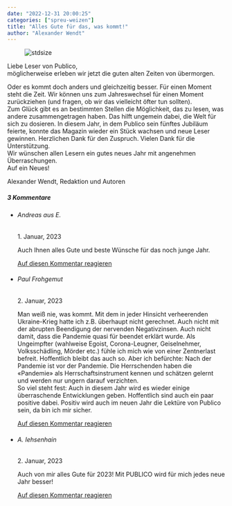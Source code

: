 ```yaml
---
date: "2022-12-31 20:00:25"
categories: ["spreu-weizen"]
title: "Alles Gute für das, was kommt!"
author: "Alexander Wendt"
---
```



<figure>
<img src="https://www.publicomag.com/wp-content/uploads/2022/12/Neujahr_2023.jpg" alt=stdsize>
</figure>


Liebe Leser von Publico,<br>
möglicherweise erleben wir jetzt die guten alten Zeiten von übermorgen.

<!--more-->

Oder es kommt doch anders und gleichzeitig besser. Für einen Moment steht die Zeit. Wir können uns zum Jahreswechsel für einen Moment zurückziehen (und fragen, ob wir das vielleicht öfter tun sollten).<br>
Zum Glück gibt es an bestimmten Stellen die Möglichkeit, das zu lesen, was andere zusammengetragen haben. Das hilft ungemein dabei, die Welt für sich zu dosieren. In diesem Jahr, in dem Publico sein fünftes Jubiläum feierte, konnte das Magazin wieder ein Stück wachsen und neue Leser gewinnen. Herzlichen Dank für den Zuspruch. Vielen Dank für die Unterstützung.<br>
Wir wünschen allen Lesern ein gutes neues Jahr mit angenehmen Überraschungen.<br>
Auf ein Neues!

Alexander Wendt, Redaktion und Autoren

<!--more-->
<h5 class="comments-h">
3 Kommentare </h5>
<ul class="commentlist">
<li class="comment even thread-even depth-1 clearfix" id="li-comment-119102">
<h6 class="author">Andreas aus E.</h6> <span class="date">1. Januar, 2023</span>



Auch Ihnen alles Gute und beste Wünsche für das noch junge Jahr.

<a rel="nofollow" class="comment-reply-link" href="#comment-119102" data-commentid="119102" data-postid="16612" data-belowelement="comment-119102" data-respondelement="respond" data-replyto="Antworte auf Andreas aus E." aria-label="Antworte auf Andreas aus E.">Auf diesen Kommentar reagieren</a> 


</li>
<li class="comment odd alt thread-odd thread-alt depth-1 clearfix" id="li-comment-119109">
<h6 class="author">Paul Frohgemut</h6> <span class="date">2. Januar, 2023</span>



Man weiß nie, was kommt. Mit dem in jeder Hinsicht verheerenden Ukraine-Krieg hatte ich z.B. überhaupt nicht gerechnet. Auch nicht mit der abrupten Beendigung der nervenden Negativzinsen. Auch nicht damit, dass die Pandemie quasi für beendet erklärt wurde. Als Ungeimpfter (wahlweise Egoist, Corona-Leugner, Geiselnehmer, Volksschädling, Mörder etc.) fühle ich mich wie von einer Zentnerlast befreit. Hoffentlich bleibt das auch so. Aber ich befürchte: Nach der Pandemie ist vor der Pandemie. Die Herrschenden haben die «Pandemie» als Herrschaftsinstrument kennen und schätzen gelernt und werden nur ungern darauf verzichten.<br>
So viel steht fest: Auch in diesem Jahr wird es wieder einige überraschende Entwicklungen geben. Hoffentlich sind auch ein paar positive dabei. Positiv wird auch im neuen Jahr die Lektüre von Publico sein, da bin ich mir sicher.

<a rel="nofollow" class="comment-reply-link" href="#comment-119109" data-commentid="119109" data-postid="16612" data-belowelement="comment-119109" data-respondelement="respond" data-replyto="Antworte auf Paul Frohgemut" aria-label="Antworte auf Paul Frohgemut">Auf diesen Kommentar reagieren</a> 


</li>
<li class="comment even thread-even depth-1 clearfix" id="li-comment-119111">
<h6 class="author">A. Iehsenhain</h6> <span class="date">2. Januar, 2023</span>



Auch von mir alles Gute für 2023! Mit PUBLICO wird für mich jedes neue Jahr besser!

<a rel="nofollow" class="comment-reply-link" href="#comment-119111" data-commentid="119111" data-postid="16612" data-belowelement="comment-119111" data-respondelement="respond" data-replyto="Antworte auf A. Iehsenhain" aria-label="Antworte auf A. Iehsenhain">Auf diesen Kommentar reagieren</a> 


</li>
</ul>
